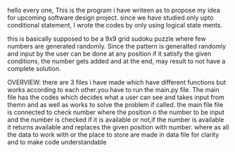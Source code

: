 hello every one,
This is the program i have writeen as to propose my idea for upcoming software design project.
since we have studied only upto conditional statement, I wrote the codes by only using logical state ments.

this is basically supposed to be a 9x9 grid sudoku puzzle where few numbers are generated randomly.
Since the pattern is generalted randomly and input by the user can be done at any position if it satisfy the given conditions, the number gets added and at the end, may result to not have a complete solution.

OVERVIEW:
there are 3 files i have made which have different functions but works according to each other.you have to run the main.py file. 
The main file has the codes which decides what a user can see and takes input from themn and as well as works to solve the problem if called.
the main file file is connected to check number where the position o the number to be input and the number is checked if it is available or not,if the number is available it returns available and replaces the given position with number.
where as all the data to work with or the place to store are made in data file for clarity and to make code understandable
